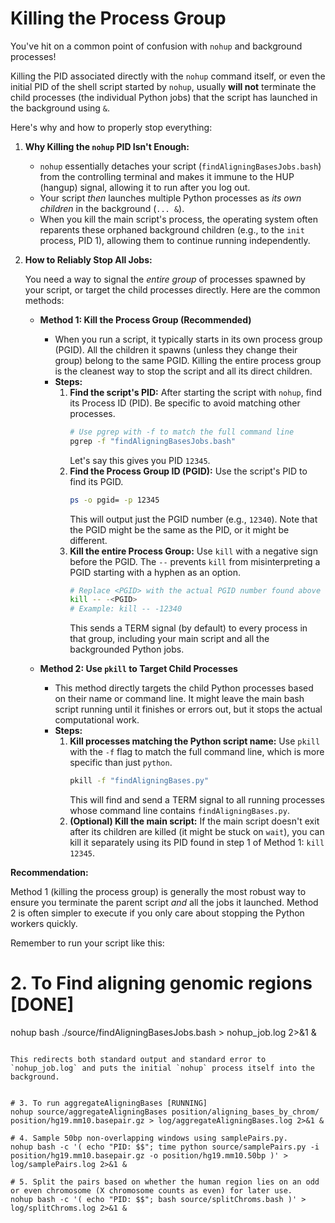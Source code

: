 # Killing the Process Group
You've hit on a common point of confusion with `nohup` and background processes!

Killing the PID associated directly with the `nohup` command itself, or even the initial PID of the shell script started by `nohup`, usually **will not** terminate the child processes (the individual Python jobs) that the script has launched in the background using `&`.

Here's why and how to properly stop everything:

1.  **Why Killing the `nohup` PID Isn't Enough:**
    *   `nohup` essentially detaches your script (`findAligningBasesJobs.bash`) from the controlling terminal and makes it immune to the HUP (hangup) signal, allowing it to run after you log out.
    *   Your script *then* launches multiple Python processes as *its own children* in the background (`... &`).
    *   When you kill the main script's process, the operating system often reparents these orphaned background children (e.g., to the `init` process, PID 1), allowing them to continue running independently.

2.  **How to Reliably Stop All Jobs:**

    You need a way to signal the *entire group* of processes spawned by your script, or target the child processes directly. Here are the common methods:

    *   **Method 1: Kill the Process Group (Recommended)**
        *   When you run a script, it typically starts in its own process group (PGID). All the children it spawns (unless they change their group) belong to the same PGID. Killing the entire process group is the cleanest way to stop the script and all its direct children.
        *   **Steps:**
            1.  **Find the script's PID:** After starting the script with `nohup`, find its Process ID (PID). Be specific to avoid matching other processes.
                ```bash
                # Use pgrep with -f to match the full command line
                pgrep -f "findAligningBasesJobs.bash"
                ```
                Let's say this gives you PID `12345`.
            2.  **Find the Process Group ID (PGID):** Use the script's PID to find its PGID.
                ```bash
                ps -o pgid= -p 12345
                ```
                This will output just the PGID number (e.g., `12340`). Note that the PGID might be the same as the PID, or it might be different.
            3.  **Kill the entire Process Group:** Use `kill` with a negative sign before the PGID. The `--` prevents `kill` from misinterpreting a PGID starting with a hyphen as an option.
                ```bash
                # Replace <PGID> with the actual PGID number found above
                kill -- -<PGID>
                # Example: kill -- -12340
                ```
                This sends a TERM signal (by default) to every process in that group, including your main script and all the backgrounded Python jobs.

    *   **Method 2: Use `pkill` to Target Child Processes**
        *   This method directly targets the child Python processes based on their name or command line. It might leave the main bash script running until it finishes or errors out, but it stops the actual computational work.
        *   **Steps:**
            1.  **Kill processes matching the Python script name:** Use `pkill` with the `-f` flag to match the full command line, which is more specific than just `python`.
                ```bash
                pkill -f "findAligningBases.py"
                ```
                This will find and send a TERM signal to all running processes whose command line contains `findAligningBases.py`.
            2.  **(Optional) Kill the main script:** If the main script doesn't exit after its children are killed (it might be stuck on `wait`), you can kill it separately using its PID found in step 1 of Method 1: `kill 12345`.

**Recommendation:**

Method 1 (killing the process group) is generally the most robust way to ensure you terminate the parent script *and* all the jobs it launched. Method 2 is often simpler to execute if you only care about stopping the Python workers quickly.

Remember to run your script like this:

# 2. To Find aligning genomic regions [DONE]
nohup bash ./source/findAligningBasesJobs.bash > nohup_job.log 2>&1 &
```

This redirects both standard output and standard error to `nohup_job.log` and puts the initial `nohup` process itself into the background.


# 3. To run aggregateAligningBases [RUNNING]
nohup source/aggregateAligningBases position/aligning_bases_by_chrom/ position/hg19.mm10.basepair.gz > log/aggregateAligningBases.log 2>&1 &

# 4. Sample 50bp non-overlapping windows using samplePairs.py.
nohup bash -c '( echo "PID: $$"; time python source/samplePairs.py -i position/hg19.mm10.basepair.gz -o position/hg19.mm10.50bp )' > log/samplePairs.log 2>&1 &

# 5. Split the pairs based on whether the human region lies on an odd or even chromosome (X chromosome counts as even) for later use.
nohup bash -c '( echo "PID: $$"; bash source/splitChroms.bash )' > log/splitChroms.log 2>&1 &

